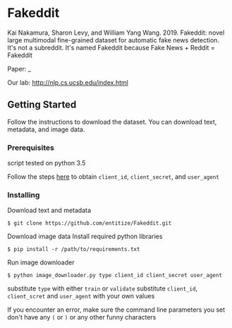 
# Fakeddit

Kai Nakamura, Sharon Levy, and William Yang Wang. 2019. Fakeddit: novel large multimodal fine-grained dataset for automatic fake news detection.
It's not a subreddit. It's named Fakeddit because Fake News + Reddit = Fakeddit

Paper: _

Our lab: http://nlp.cs.ucsb.edu/index.html

## Getting Started

Follow the instructions to download the dataset. You can download text, metadata, and image data. 

### Prerequisites
script tested on python 3.5

Follow the steps [here](https://github.com/reddit-archive/reddit/wiki/OAuth2) to obtain `client_id`, `client_secret`, and `user_agent`

### Installing

Download text and metadata
```
$ git clone https://github.com/entitize/Fakeddit.git
```

Download image data
Install required python libraries

```
$ pip install -r /path/to/requirements.txt
```

Run image downloader

```
$ python image_downloader.py type client_id client_secret user_agent
```

substitute `type` with either `train` or `validate`
substitute `client_id`, `client_scret` and `user_agent` with your own values

If you encounter an error, make sure the command line parameters you set don't have any `(` or `)` or any other funny characters